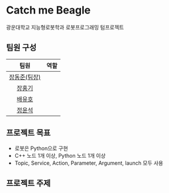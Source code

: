 # Catch me Beagle
광운대학교 지능형로봇학과 로봇프로그래밍 텀프로젝트
## 팀원 구성
|팀원|역할|
|:---:|:---:|
|[장동준(팀장)](https://github.com/ehdxns)|
|[장홍기](https://github.com/krokroak)|
|[배유호](https://github.com/BeY0ndH)|
|[정윤석](https://github.com/yoonseok777)|

## 프로젝트 목표
- 로봇은 Python으로 구현
- C++ 노드 1개 이상, Python 노드 1개 이상
- Topic, Service, Action, Parameter, Argument, launch 모두 사용

## 프로젝트 주제
